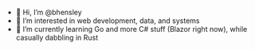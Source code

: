 - 👋 Hi, I’m @bhensley
- 👀 I’m interested in web development, data, and systems
- 🌱 I’m currently learning Go and more C# stuff (Blazor right now), while casually dabbling in Rust

<!---
bhensley/bhensley is a ✨ special ✨ repository because its `README.md` (this file) appears on your GitHub profile.
You can click the Preview link to take a look at your changes.
--->
